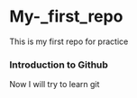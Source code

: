 # My-_first_repo
This is my first repo for practice 
<br>
<h3>Introduction to Github</h3>
Now I will try to learn git


